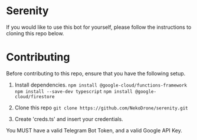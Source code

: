 # Serenity
If you would like to use this bot for yourself, please follow the instructions to cloning this repo below.
# Contributing
Before contributing to this repo, ensure that you have the following setup.
 1. Install dependencies.
``npm install @google-cloud/functions-framework``
``npm install --save-dev typescript``
``npm install @google-cloud/firestore``

 2.  Clone this repo
 ``git clone https://github.com/NekoDrone/serenity.git``
 
 3.  Create 'creds.ts' and insert your credentials.

You MUST have a valid Telegram Bot Token, and a valid Google API Key.
